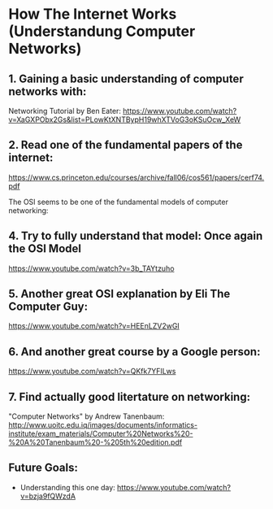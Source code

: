 # How The Internet Works (Understandung Computer Networks)

## 1. Gaining a basic understanding of computer networks with:
Networking Tutorial by Ben Eater:
https://www.youtube.com/watch?v=XaGXPObx2Gs&list=PLowKtXNTBypH19whXTVoG3oKSuOcw_XeW

## 2. Read one of the fundamental papers of the internet:
https://www.cs.princeton.edu/courses/archive/fall06/cos561/papers/cerf74.pdf

The OSI seems to be one of the fundamental models of computer networking:

## 4. Try to fully understand that model: Once again the OSI Model
https://www.youtube.com/watch?v=3b_TAYtzuho

## 5. Another great OSI explanation by Eli The Computer Guy:
https://www.youtube.com/watch?v=HEEnLZV2wGI

## 6. And another great course by a Google person:
https://www.youtube.com/watch?v=QKfk7YFILws

## 7. Find actually good litertature on networking:

"Computer Networks" by Andrew Tanenbaum:
http://www.uoitc.edu.iq/images/documents/informatics-institute/exam_materials/Computer%20Networks%20-%20A%20Tanenbaum%20-%205th%20edition.pdf

## Future Goals:
- Understanding this one day: https://www.youtube.com/watch?v=bzja9fQWzdA


